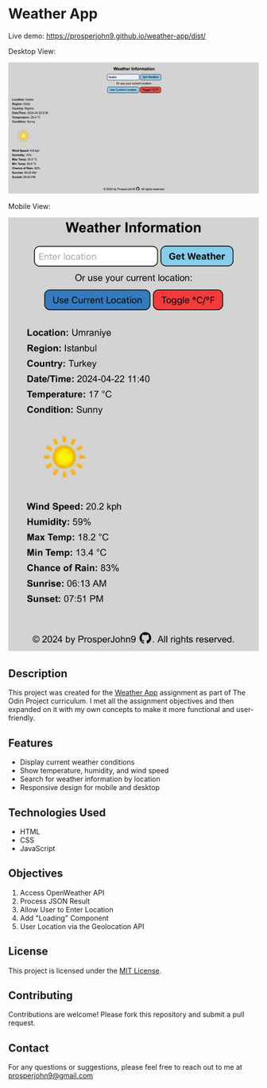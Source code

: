 # Weather App

Live demo:
https://prosperjohn9.github.io/weather-app/dist/

Desktop View:

![Desktop View](./dist/desk.jpg)

Mobile View:

![Mobile View](./dist/mobile.png)

## Description

This project was created for the [Weather App](https://www.theodinproject.com/lessons/node-path-javascript-weather-app) assignment as part of The Odin Project curriculum. I met all the assignment objectives and then expanded on it with my own concepts to make it more functional and user-friendly.

## Features

- Display current weather conditions
- Show temperature, humidity, and wind speed
- Search for weather information by location
- Responsive design for mobile and desktop

## Technologies Used

- HTML
- CSS
- JavaScript

## Objectives

1. Access OpenWeather API
2. Process JSON Result
3. Allow User to Enter Location
4. Add "Loading" Component
5. User Location via the Geolocation API

## License

This project is licensed under the [MIT License](LICENSE).

## Contributing

Contributions are welcome! Please fork this repository and submit a pull request.

## Contact

For any questions or suggestions, please feel free to reach out to me at prosperjohn9@gmail.com
